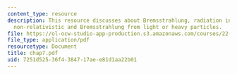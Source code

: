 ```yaml
---
content_type: resource
description: This resource discusses about Bremsstrahlung, radiation in collisions,
  non-relativistic and Bremsstrahlung from light or heavy particles.
file: https://ol-ocw-studio-app-production.s3.amazonaws.com/courses/22-105-electromagnetic-interactions-fall-2005/7251d52536f4384717aee81d1aa22b01_chap7.pdf
file_type: application/pdf
resourcetype: Document
title: chap7.pdf
uid: 7251d525-36f4-3847-17ae-e81d1aa22b01
---
```

